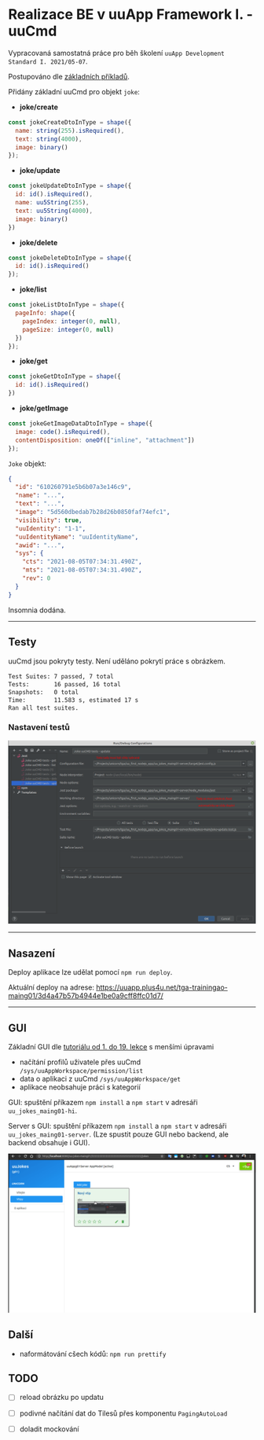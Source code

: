 # Realizace BE v uuApp Framework I. - uuCmd

Vypracovaná samostatná práce pro běh školení `uuApp Development Standard I. 2021/05-07`.

Postupováno dle [základních příkladů](https://uuos9.plus4u.net/uu-bookkitg01-main/78462435-2590bf997d264d959b9d6a88ee1d0ff5/book/page?code=48920790).

Přidány základní uuCmd pro objekt `joke`:

- **joke/create**

```js
const jokeCreateDtoInType = shape({
  name: string(255).isRequired(),
  text: string(4000),
  image: binary()
});
```

- **joke/update**

```js
const jokeUpdateDtoInType = shape({
  id: id().isRequired(),
  name: uu5String(255),
  text: uu5String(4000),
  image: binary()
})
```

- **joke/delete**

```js
const jokeDeleteDtoInType = shape({
  id: id().isRequired()
});
```

- **joke/list**

```js
const jokeListDtoInType = shape({
  pageInfo: shape({
    pageIndex: integer(0, null),
    pageSize: integer(0, null)
  })
});
```

- **joke/get**

```js
const jokeGetDtoInType = shape({
  id: id().isRequired()
})
```

- **joke/getImage**

```js
const jokeGetImageDataDtoInType = shape({
  image: code().isRequired(),
  contentDisposition: oneOf(["inline", "attachment"])
});
```

`Joke` objekt:

```json
{
  "id": "610260791e5b6b07a3e146c9",
  "name": "...",
  "text": "...",
  "image": "5d560dbedab7b28d26b0850faf74efc1",
  "visibility": true,
  "uuIdentity": "1-1",
  "uuIdentityName": "uuIdentityName",
  "awid": "...",
  "sys": {
    "cts": "2021-08-05T07:34:31.490Z",
    "mts": "2021-08-05T07:34:31.490Z",
    "rev": 0
  }
}
```

Insomnia dodána.

---
## Testy

uuCmd jsou pokryty testy. Není uděláno pokrytí práce s obrázkem.

```
Test Suites: 7 passed, 7 total
Tests:       16 passed, 16 total
Snapshots:   0 total
Time:        11.583 s, estimated 17 s
Ran all test suites.
```

### Nastavení testů

![alt text](./how-to-set-tests.png)

---

## Nasazení

Deploy aplikace lze udělat pomocí `npm run deploy`.

Aktuální deploy na adrese: https://uuapp.plus4u.net/tga-trainingao-maing01/3d4a47b57b4944e1be0a9cff8ffc01d7/

---

## GUI

Základní GUI dle [tutoriálu od 1. do 19. lekce](https://docs.plus4u.net/uaf/uuapp/uu5/book/page?code=getStartedHooks) s menšími úpravami

- načítání profilů uživatele přes uuCmd `/sys/uuAppWorkspace/permission/list`
- data o aplikaci z uuCmd `/sys/uuAppWorkspace/get`
- aplikace neobsahuje práci s kategorií

GUI: spuštění příkazem `npm install` a `npm start` v adresáři `uu_jokes_maing01-hi`.

Server s GUI: spuštění příkazem `npm install` a `npm start` v adresáři `uu_jokes_maing01-server`. (Lze spustit pouze GUI nebo backend, ale backend obsahuje i GUI).

![alt text](./showcase-jokes.gif)

## Další

- naformátování cšech kódů: `npm run prettify`

## TODO

- [ ] reload obrázku po updatu
- [ ] podivné načítání dat do Tilesů přes komponentu `PagingAutoLoad`
- [ ] doladit mockování


